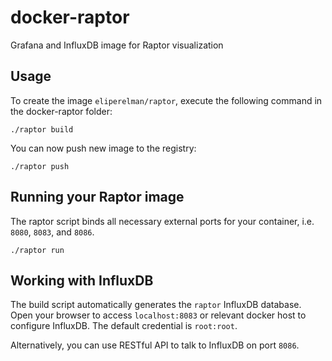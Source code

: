 docker-raptor
=====================
Grafana and InfluxDB image for Raptor visualization


Usage
-----

To create the image `eliperelman/raptor`, execute the following command in the docker-raptor folder:

`./raptor build`

You can now push new image to the registry:

`./raptor push`


Running your Raptor image
--------------------------

The raptor script binds all necessary external ports for your container, i.e. `8080`, `8083`, and `8086`.

`./raptor run`


Working with InfluxDB
-------------------------
The build script automatically generates the `raptor` InfluxDB database. Open your browser to access `localhost:8083` or relevant docker host to configure InfluxDB. The default credential is `root:root`.

Alternatively, you can use RESTful API to talk to InfluxDB on port `8086`.
